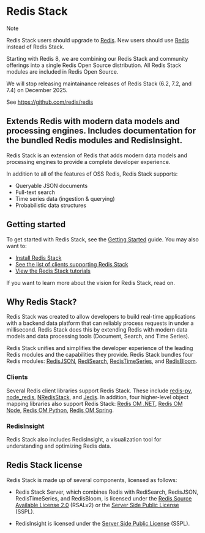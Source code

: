 # Redis Stack

> [!NOTE]
> Redis Stack users should upgrade to [Redis](https://github.com/redis/redis). New users should use [Redis](https://github.com/redis/redis) instead of Redis Stack.
>
> Starting with Redis 8, we are combining our Redis Stack and community offerings into a single Redis Open Source distribution.
> All Redis Stack modules are included in Redis Open Source.
>
> We will stop releasing maintainance releases of Redis Stack (6.2, 7.2, and 7.4) on December 2025.
>
> See https://github.com/redis/redis

## Extends Redis with modern data models and processing engines. Includes documentation for the bundled Redis modules and RedisInsight.

Redis Stack is an extension of Redis that adds modern data models and processing engines to provide a complete developer experience.

In addition to all of the features of OSS Redis, Redis Stack supports:

* Queryable JSON documents
* Full-text search
* Time series data (ingestion & querying)
* Probabilistic data structures

## Getting started

To get started with Redis Stack, see the [Getting Started](https://redis.io/docs/stack/get-started/) guide. You may also want to:

* [Install Redis Stack](https://redis.io/docs/latest/operate/oss_and_stack/install/install-stack/)
* [See the list of clients supporting Redis Stack](https://redis.io/docs/latest/develop/connect/clients/)
* [View the Redis Stack tutorials](https://redis.io/docs/latest/develop/get-started/)

If you want to learn more about the vision for Redis Stack, read on.

## Why Redis Stack?

Redis Stack was created to allow developers to build real-time applications with a backend data platform that can reliably process requests in under a millisecond. Redis Stack does this by extending Redis with modern data models and data processing tools (Document, Search, and Time Series).

Redis Stack unifies and simplifies the developer experience of the leading Redis modules and the capabilities they provide. Redis Stack bundles four Redis modules: [RedisJSON](https://redis.io/docs/latest/develop/data-types/json/), [RediSearch](https://redis.io/docs/latest/develop/interact/search-and-query/), [RedisTimeSeries](https://redis.io/docs/latest/develop/data-types/timeseries/), and [RedisBloom](https://redis.io/docs/latest/develop/data-types/probabilistic/).

### Clients

Several Redis client libraries support Redis Stack. These include [redis-py](https://github.com/redis/redis-py), [node_redis](https://github.com/redis/node-redis), [NRedisStack](https://github.com/redis/NRedisStack), and [Jedis](https://github.com/redis/jedis). In addition, four higher-level object mapping libraries also support Redis Stack: [Redis OM .NET](https://github.com/redis/redis-om-dotnet), [Redis OM Node](https://github.com/redis/redis-om-node), [Redis OM Python](https://github.com/redis/redis-om-python), [Redis OM Spring](https://github.com/redis/redis-om-spring).

### RedisInsight

Redis Stack also includes RedisInsight, a visualization tool for understanding and optimizing Redis data.

## Redis Stack license

Redis Stack is made up of several components, licensed as follows:

* Redis Stack Server, which combines Redis with RediSearch, RedisJSON, RedisTimeSeries, and RedisBloom, is licensed under the [Redis Source Available License 2.0](https://github.com/RediSearch/RediSearch/blob/master/LICENSE.txt) (RSALv2) or the [Server Side Public License](https://en.wikipedia.org/wiki/Server_Side_Public_License) (SSPL).

* RedisInsight is licensed under the [Server Side Public License](https://en.wikipedia.org/wiki/Server_Side_Public_License) (SSPL).
